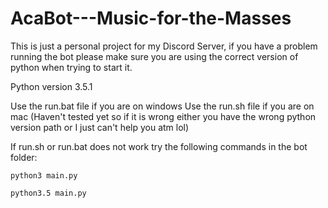 # AcaBot---Music-for-the-Masses
This is just a personal project for my Discord Server, if you have a problem running the bot please make sure you are using the correct version of python when trying to start it.

Python version 3.5.1

Use the run.bat file if you are on windows
Use the run.sh file if you are on mac (Haven't tested yet so if it is wrong either you have the wrong python version path or I just can't help you atm lol)

If run.sh or run.bat does not work try the following commands in the bot folder:
	
	python3 main.py
	
	python3.5 main.py